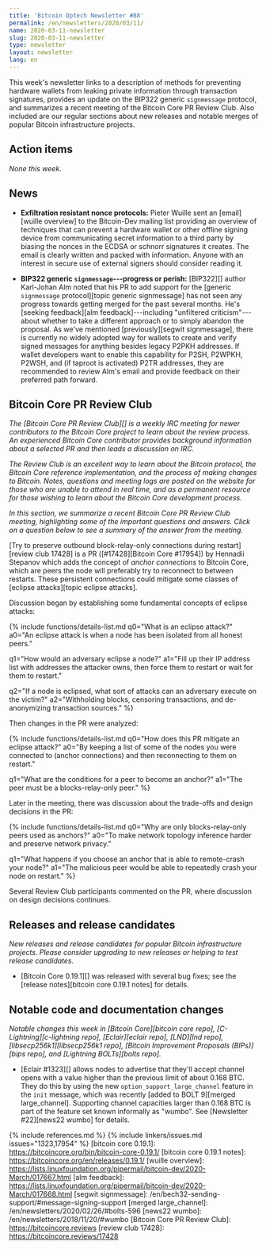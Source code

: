 ```yaml
---
title: 'Bitcoin Optech Newsletter #88'
permalink: /en/newsletters/2020/03/11/
name: 2020-03-11-newsletter
slug: 2020-03-11-newsletter
type: newsletter
layout: newsletter
lang: en
---
```

This week's newsletter links to a description of methods for preventing
hardware wallets from leaking private information through transaction
signatures, provides an update on the BIP322 generic `signmessage`
protocol, and summarizes a recent meeting of the Bitcoin Core PR Review
Club.  Also included are our regular sections about new releases and
notable merges of popular Bitcoin infrastructure projects.

## Action items

*None this week.*

## News

- **Exfiltration resistant nonce protocols:** Pieter Wuille sent an
  [email][wuille overview] to the Bitcoin-Dev mailing list providing an
  overview of techniques that can prevent a hardware wallet or other
  offline signing device from communicating secret information to a
  third party by biasing the nonces in the ECDSA or schnorr signatures it creates.
  The email is clearly written and packed with information.  Anyone with
  an interest in secure use of external signers should consider reading
  it.

- **BIP322 generic `signmessage`---progress or perish:** [BIP322][] author
  Karl-Johan Alm noted that his PR to add support for the [generic
  `signmessage` protocol][topic generic signmessage] has not seen any
  progress towards getting merged for the past several months.  He's
  [seeking feedback][alm feedback]---including "unfiltered
  criticism"---about whether to take a different approach or to simply
  abandon the proposal.  As we've mentioned [previously][segwit
  signmessage], there is currently no widely adopted way for wallets to
  create and verify signed messages for anything besides legacy P2PKH
  addresses.  If wallet developers want to enable this capability for
  P2SH, P2WPKH, P2WSH, and (if taproot is activated) P2TR addresses,
  they are recommended to review Alm's email and provide feedback on
  their preferred path forward.

## Bitcoin Core PR Review Club

_The [Bitcoin Core PR Review Club][] is a weekly IRC meeting for newer
contributors to the Bitcoin Core project to learn about the review process. An
experienced Bitcoin Core contributor provides background information about a
selected PR and then leads a discussion on IRC._

_The Review Club is an excellent way to learn about the Bitcoin protocol, the
Bitcoin Core reference implementation, and the process of making changes to
Bitcoin. Notes, questions and meeting logs are posted on the website for those
who are unable to attend in real time, and as a permanent resource for those
wishing to learn about the Bitcoin Core development process._

_In this section, we summarize a recent Bitcoin Core PR Review Club meeting,
highlighting some of the important questions and answers.  Click on a
question below to see a summary of the answer from the meeting._

[Try to preserve outbound block-relay-only connections during restart][review
club 17428] is a PR ([#17428][Bitcoin Core #17954]) by Hennadii Stepanov
which adds the concept of _anchor connections_ to Bitcoin Core, which are peers the node
will preferably try to reconnect to between restarts. These persistent
connections could mitigate some classes of [eclipse attacks][topic eclipse
attacks].

Discussion began by establishing some fundamental concepts of eclipse attacks:

{% include functions/details-list.md
  q0="What is an eclipse attack?"
  a0="An eclipse attack is when a node has been isolated from all honest
      peers."

  q1="How would an adversary eclipse a node?"
  a1="Fill up their IP address list with addresses the attacker owns, then force them to
      restart or wait for them to restart."

  q2="If a node is eclipsed, what sort of attacks can an adversary
      execute on the victim?"
  a2="Withholding blocks, censoring transactions, and de-anonymizing transaction
      sources."
%}

Then changes in the PR were analyzed:

{% include functions/details-list.md
  q0="How does this PR mitigate an eclipse attack?"
  a0="By keeping a list of some of the nodes you were connected to (anchor
      connections) and then reconnecting to them on restart."

  q1="What are the conditions for a peer to become an anchor?"
  a1="The peer must be a blocks-relay-only peer."
%}

Later in the meeting, there was discussion about the trade-offs and design
decisions in the PR:

{% include functions/details-list.md
  q0="Why are only blocks-relay-only peers used as anchors?"
  a0="To make network topology inference harder and preserve network privacy."

  q1="What happens if you choose an anchor that is able to remote-crash your node?"
  a1="The malicious peer would be able to repeatedly crash your node on
      restart."
%}

Several Review Club participants commented on the PR, where discussion on
design decisions continues.

## Releases and release candidates

*New releases and release candidates for popular Bitcoin infrastructure
projects.  Please consider upgrading to new releases or helping to test
release candidates.*

- [Bitcoin Core 0.19.1][] was released with several bug fixes; see the
  [release notes][bitcoin core 0.19.1 notes] for details.

## Notable code and documentation changes

*Notable changes this week in [Bitcoin Core][bitcoin core repo],
[C-Lightning][c-lightning repo], [Eclair][eclair repo], [LND][lnd repo],
[libsecp256k1][libsecp256k1 repo], [Bitcoin Improvement Proposals
(BIPs)][bips repo], and [Lightning BOLTs][bolts repo].*

- [Eclair #1323][] allows nodes to advertise that they'll accept channel
  opens with a value higher than the previous limit of about 0.168 BTC.
  They do this by using the new `option_support_large_channel` feature
  in the `init` message, which was recently [added to BOLT 9][merged
  large_channel].  Supporting channel capacities larger than 0.168 BTC
  is part of the feature set known informally as "wumbo".  See
  [Newsletter #22][news22 wumbo] for details.

{% include references.md %}
{% include linkers/issues.md issues="1323,17954" %}
[bitcoin core 0.19.1]: https://bitcoincore.org/bin/bitcoin-core-0.19.1/
[bitcoin core 0.19.1 notes]: https://bitcoincore.org/en/releases/0.19.1/
[wuille overview]: https://lists.linuxfoundation.org/pipermail/bitcoin-dev/2020-March/017667.html
[alm feedback]: https://lists.linuxfoundation.org/pipermail/bitcoin-dev/2020-March/017668.html
[segwit signmessage]: /en/bech32-sending-support/#message-signing-support
[merged large_channel]: /en/newsletters/2020/02/26/#bolts-596
[news22 wumbo]: /en/newsletters/2018/11/20/#wumbo
[Bitcoin Core PR Review Club]: https://bitcoincore.reviews
[review club 17428]: https://bitcoincore.reviews/17428
